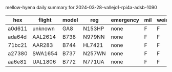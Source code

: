 mellow-hyena daily summary for 2024-03-28-vallejo1-rpi4a-adsb-1090

|hex|flight|model|reg|emergency|mil|weirdo|
|--|--|--|--|--|--|--|
|a0d611|unknown|GA8|N153HP|none|F|F|
|ada64d|AAL2614|B738|N979NN|none|F|F|
|71bc21|AAR283|B744|HL7421|none|F|F|
|a27380|SWA1654|B737|N257WN|none|F|F|
|aa6e81|UAL1806|B772|N771UA|none|F|F|
